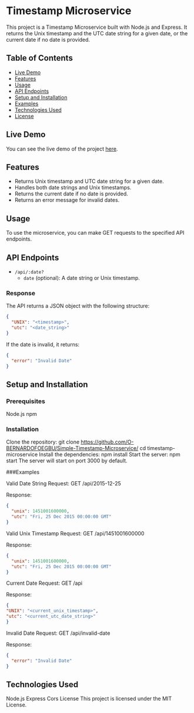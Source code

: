 # Timestamp Microservice

This project is a Timestamp Microservice built with Node.js and Express. It returns the Unix timestamp and the UTC date string for a given date, or the current date if no date is provided.

## Table of Contents

- [Live Demo](#live-demo)
- [Features](#features)
- [Usage](#usage)
- [API Endpoints](#api-endpoints)
- [Setup and Installation](#setup-and-installation)
- [Examples](#examples)
- [Technologies Used](#technologies-used)
- [License](#license)

## Live Demo

You can see the live demo of the project [here](https://timestamp-microservice.freecodecamp.rocks).

## Features

- Returns Unix timestamp and UTC date string for a given date.
- Handles both date strings and Unix timestamps.
- Returns the current date if no date is provided.
- Returns an error message for invalid dates.

## Usage

To use the microservice, you can make GET requests to the specified API endpoints.

## API Endpoints

- `/api/:date?`
  - `date` (optional): A date string or Unix timestamp.

### Response

The API returns a JSON object with the following structure:

```json
{
  "UNIX": "<timestamp>",
  "utc": "<date_string>"
}
```

If the date is invalid, it returns:

```json
{
  "error": "Invalid Date"
}
```

## Setup and Installation

### Prerequisites

Node.js
npm

### Installation
Clone the repository:
git clone https://github.com/O-BERNARDOFOEGBU/Simple-Timestamp-Microservice/
cd timestamp-microservice
Install the dependencies:
npm install
Start the server:
npm start
The server will start on port 3000 by default.


###Examples

Valid Date String
Request: GET /api/2015-12-25

Response:

```json
{
  "unix": 1451001600000,
  "utc": "Fri, 25 Dec 2015 00:00:00 GMT"
}
```

Valid Unix Timestamp
Request: GET /api/1451001600000

Response:

```json
{
  "unix": 1451001600000,
  "utc": "Fri, 25 Dec 2015 00:00:00 GMT"
}
```

Current Date
Request: GET /api

Response:

```json
{
"UNIX": "<current_unix_timestamp>",
"utc": "<current_utc_date_string>"
}
```

Invalid Date
Request: GET /api/invalid-date

Response:

```json
{
  "error": "Invalid Date"
}
```

## Technologies Used

Node.js
Express
Cors
License
This project is licensed under the MIT License. 

